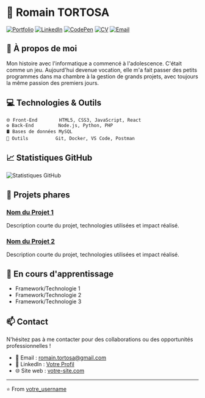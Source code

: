 # 👋 Romain TORTOSA

[![Portfolio](https://img.shields.io/badge/-Portfolio-red?style=flat&logo=appveyor&logoColor=white)](https://romaintortosa.com)
[![LinkedIn](https://img.shields.io/badge/-LinkedIn-0077B5?style=flat&logo=linkedin&logoColor=white)](https://www.linkedin.com/in/romain-tortosa/)
[![CodePen](https://img.shields.io/badge/-CodePen-000000?style=flat&logo=codepen&logoColor=white)](https://codepen.io/romain-tortosa)
[![CV](https://img.shields.io/badge/-CV-4285F4?style=flat&logo=googledrive&logoColor=white)](https://rtortosa.fr)
[![Email](https://img.shields.io/badge/-Email-c14438?style=flat&logo=gmail&logoColor=white)](romain.tortosa@gmail.com)

## 🚀 À propos de moi

Mon histoire avec l'informatique a commencé à l'adolescence. C'était comme un jeu. Aujourd'hui devenue vocation, elle m'a fait passer des petits programmes dans ma chambre à la gestion de grands projets, avec toujours la même passion des premiers jours.

## 💻 Technologies & Outils

```text
🌐 Front-End        HTML5, CSS3, JavaScript, React
⚙️ Back-End         Node.js, Python, PHP
🛢️ Bases de données MySQL
🔧 Outils          Git, Docker, VS Code, Postman
```

## 📈 Statistiques GitHub

![Statistiques GitHub](https://github-readme-stats.vercel.app/api?username=RomainTortosa&show_icons=true&theme=radical)

## 🎯 Projets phares

### [Nom du Projet 1](lien_projet)
Description courte du projet, technologies utilisées et impact réalisé.

### [Nom du Projet 2](lien_projet)
Description courte du projet, technologies utilisées et impact réalisé.

## 🌱 En cours d'apprentissage

- Framework/Technologie 1
- Framework/Technologie 2
- Framework/Technologie 3

## 📫 Contact

N'hésitez pas à me contacter pour des collaborations ou des opportunités professionnelles !

- 📧 Email : romain.tortosa@gmail.com
- 💼 LinkedIn : [Votre Profil](https://www.linkedin.com/in/romain-tortosa)
- 🌐 Site web : [votre-site.com](https://romaintortosa.com)

---
⭐️ From [votre_username](https://github.com/votre_username)
